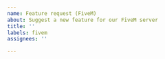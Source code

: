 ```yaml
---
name: Feature request (FiveM)
about: Suggest a new feature for our FiveM server
title: ''
labels: fivem
assignees: ''

---
```



